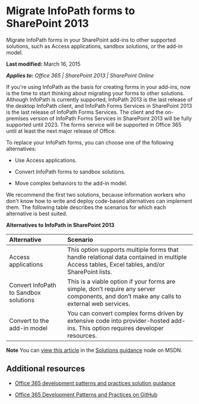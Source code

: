 
# Migrate InfoPath forms to SharePoint 2013
Migrate InfoPath forms in your SharePoint add-ins to other supported solutions, such as Access applications, sandbox solutions, or the add-in model.

 **Last modified:** March 16, 2015

 _**Applies to:** Office 365 | SharePoint 2013 | SharePoint Online_

If you're using InfoPath as the basis for creating forms in your add-ins, now is the time to start thinking about migrating your forms to other solutions. Although InfoPath is currently supported, InfoPath 2013 is the last release of the desktop InfoPath client, and InfoPath Forms Services in SharePoint 2013 is the last release of InfoPath Forms Services. The client and the on-premises version of InfoPath Forms Services in SharePoint 2013 will be fully supported until 2023. The forms service will be supported in Office 365 until at least the next major release of Office.

To replace your InfoPath forms, you can choose one of the following alternatives:

- Use Access applications.
    
- Convert InfoPath forms to sandbox solutions.
    
- Move complex behaviors to the add-in model.
    
We recommend the first two solutions, because information workers who don't know how to write and deploy code-based alternatives can implement them. The following table describes the scenarios for which each alternative is best suited.

 **Alternatives to InfoPath in SharePoint 2013**

|**Alternative**|**Scenario**|
|:-----|:-----|
|Access applications|This option supports multiple forms that handle relational data contained in multiple Access tables, Excel tables, and/or SharePoint lists.|
|Convert InfoPath to Sandbox solutions|This is a viable option if your forms are simple, don’t require any server components, and don’t make any calls to external web services.|
|Convert to the add-in model|You can convert complex forms driven by extensive code into provider-hosted add-ins. This option requires developer resources.|

**Note**  You can [view this article](https://msdn.microsoft.com/EN-US/library/dn957892.aspx) in the [Solutions guidance](https://msdn.microsoft.com/en-us/library/dn904529.aspx) node on MSDN.

## Additional resources
<a name="bk_addresources"> </a>


-  [Office 365 development patterns and practices solution guidance](http://msdn.microsoft.com/library/4bb8d1ad-1cf9-484c-b444-1aa032608bc1.aspx)
    
-  [Office 365 Development Patterns and Practices on GitHub](https://github.com/OfficeDev/PnP)
    
